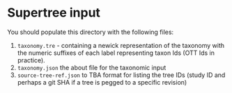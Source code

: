 # Supertree input

You should populate this directory with the following files:

  1. `taxonomy.tre` - containing a newick representation of the taxonomy
    with the numeric suffixes of each label representing taxon Ids (OTT
    Ids in practice).
  2. `taxonomy.json` the about file for the taxonomic input
  3. `source-tree-ref.json` to TBA format for listing the tree IDs (study ID
    and perhaps a git SHA if a tree is pegged to a specific revision)